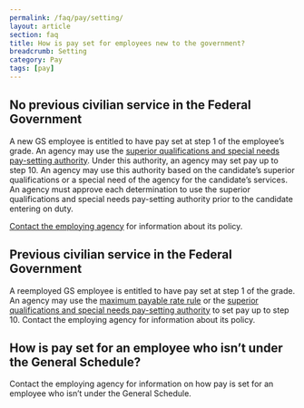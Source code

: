 ```yaml
---
permalink: /faq/pay/setting/
layout: article
section: faq
title: How is pay set for employees new to the government?
breadcrumb: Setting
category: Pay
tags: [pay]
---
```


## No previous civilian service in the Federal Government

A new GS employee is entitled to have pay set at step 1 of the employee’s grade. An agency may use the [superior qualifications and special needs pay-setting authority](https://www.opm.gov/policy-data-oversight/pay-leave/pay-administration/fact-sheets/superior-qualifications-and-special-needs-pay-setting-authority/). Under this authority, an agency may set pay up to step 10. An agency may use this authority based on the candidate’s superior qualifications or a special need of the agency for the candidate’s services. An agency must approve each determination to use the superior qualifications and special needs pay-setting authority prior to the candidate entering on duty.

[Contact the employing agency](../../how-to/application/agency/contact/) for information about its policy.

## Previous civilian service in the Federal Government

A reemployed GS employee is entitled to have pay set at step 1 of the grade. An agency may use the [maximum payable rate rule](https://www.opm.gov/policy-data-oversight/pay-leave/pay-administration/fact-sheets/maximum-payable-rate-rule/) or the [superior qualifications and special needs pay-setting authority](https://www.opm.gov/policy-data-oversight/pay-leave/pay-administration/fact-sheets/superior-qualifications-and-special-needs-pay-setting-authority/) to set pay up to step 10. Contact the employing agency for information about its policy.

## How is pay set for an employee who isn’t under the General Schedule?

Contact the employing agency for information on how pay is set for an employee who isn’t under the General Schedule.